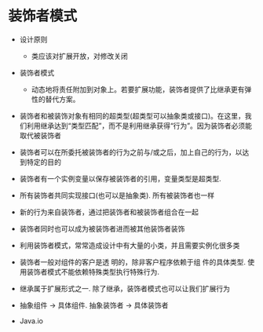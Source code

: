 # 装饰者模式

- 设计原则
    - 类应该对扩展开放，对修改关闭
    
- 装饰者模式
    - 动态地将责任附加到对象上。若要扩展功能，装饰者提供了比继承更有弹性的替代方案。
    
- 装饰者和被装饰对象有相同的超类型(超类型可以抽象类或接口)。在这里，我们利用继承达到“类型匹配”，而不是利用继承获得“行为”。因为装饰者必须能取代被装饰者
- 装饰者可以在所委托被装饰者的行为之前与/或之后，加上自己的行为，以达到特定的目的
- 装饰者有一个实例变量以保存被装饰者的引用，变量类型是超类型.
- 所有装饰者共同实现接口(也可以是抽象类). 所有被装饰者也一样
- 新的行为来自装饰者，通过把装饰者和被装饰者组合在一起
- 装饰者同时也可以成为被装饰者进而被其他装饰者装饰
- 利用装饰者模式，常常造成设计中有大量的小类，并且需要实例化很多类
- 装饰者一般对组件的客户是透 明的，除非客户程序依赖于组 件的具体类型. 使用装饰者模式不能依赖特殊类型执行特殊行为.
- 继承属于扩展形式之一. 除了继承，装饰者模式也可以让我们扩展行为

- 抽象组件 -> 具体组件. 抽象装饰者 -> 具体装饰者
- Java.io